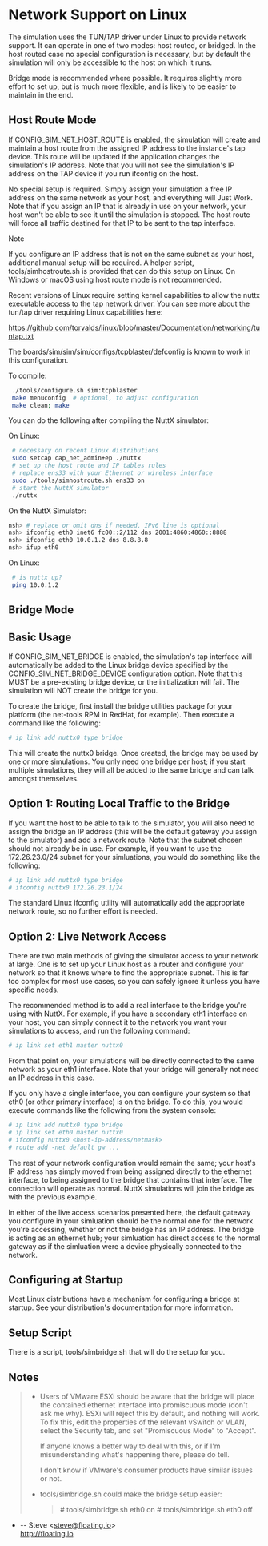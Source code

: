 # Network Support on Linux

The simulation uses the TUN/TAP driver under Linux to provide network
support. It can operate in one of two modes: host routed, or bridged. In
the host routed case no special configuration is necessary, but by
default the simulation will only be accessible to the host on which it
runs.

Bridge mode is recommended where possible. It requires slightly more
effort to set up, but is much more flexible, and is likely to be easier
to maintain in the end.

## Host Route Mode

If CONFIG\_SIM\_NET\_HOST\_ROUTE is enabled, the simulation will create
and maintain a host route from the assigned IP address to the instance's
tap device. This route will be updated if the application changes the
simulation's IP address. Note that you will not see the simulation's IP
address on the TAP device if you run ifconfig on the host.

No special setup is required. Simply assign your simulation a free IP
address on the same network as your host, and everything will Just Work.
Note that if you assign an IP that is already in use on your network,
your host won't be able to see it until the simulation is stopped. The
host route will force all traffic destined for that IP to be sent to the
tap interface.

<div class="note">

<div class="title">

Note

</div>

If you configure an IP address that is not on the same subnet as your
host, additional manual setup will be required. A helper script,
<span class="title-ref">tools/simhostroute.sh</span> is provided that
can do this setup on Linux. On Windows or macOS using host route mode is
not recommended.

</div>

Recent versions of Linux require setting kernel capabilities to allow
the nuttx executable access to the tap network driver. You can see more
about the tun/tap driver requiring Linux capabilities here:

<https://github.com/torvalds/linux/blob/master/Documentation/networking/tuntap.txt>

The
<span class="title-ref">boards/sim/sim/sim/configs/tcpblaster/defconfig</span>
is known to work in this configuration.

To compile:

``` bash
 ./tools/configure.sh sim:tcpblaster
 make menuconfig  # optional, to adjust configuration
 make clean; make
```

You can do the following after compiling the NuttX simulator:

On Linux:

``` bash
 # necessary on recent Linux distributions
 sudo setcap cap_net_admin+ep ./nuttx
 # set up the host route and IP tables rules
 # replace ens33 with your Ethernet or wireless interface
 sudo ./tools/simhostroute.sh ens33 on
 # start the NuttX simulator
 ./nuttx
```

On the NuttX Simulator:

``` bash
nsh> # replace or omit dns if needed, IPv6 line is optional
nsh> ifconfig eth0 inet6 fc00::2/112 dns 2001:4860:4860::8888
nsh> ifconfig eth0 10.0.1.2 dns 8.8.8.8
nsh> ifup eth0
```

On Linux:

``` bash
 # is nuttx up?
 ping 10.0.1.2
```

## Bridge Mode

## Basic Usage

If CONFIG\_SIM\_NET\_BRIDGE is enabled, the simulation's tap interface
will automatically be added to the Linux bridge device specified by the
CONFIG\_SIM\_NET\_BRIDGE\_DEVICE configuration option. Note that this
MUST be a pre-existing bridge device, or the initialization will fail.
The simulation will NOT create the bridge for you.

To create the bridge, first install the bridge utilities package for
your platform (the net-tools RPM in RedHat, for example). Then execute a
command like the following:

``` bash
# ip link add nuttx0 type bridge
```

This will create the nuttx0 bridge. Once created, the bridge may be used
by one or more simulations. You only need one bridge per host; if you
start multiple simulations, they will all be added to the same bridge
and can talk amongst themselves.

## Option 1: Routing Local Traffic to the Bridge

If you want the host to be able to talk to the simulator, you will also
need to assign the bridge an IP address (this will be the default
gateway you assign to the simulator) and add a network route. Note that
the subnet chosen should not already be in use. For example, if you want
to use the 172.26.23.0/24 subnet for your simluations, you would do
something like the following:

``` bash
# ip link add nuttx0 type bridge
# ifconfig nuttx0 172.26.23.1/24
```

The standard Linux ifconfig utility will automatically add the
appropriate network route, so no further effort is needed.

## Option 2: Live Network Access

There are two main methods of giving the simulator access to your
network at large. One is to set up your Linux host as a router and
configure your network so that it knows where to find the appropriate
subnet. This is far too complex for most use cases, so you can safely
ignore it unless you have specific needs.

The recommended method is to add a real interface to the bridge you're
using with NuttX. For example, if you have a secondary eth1 interface on
your host, you can simply connect it to the network you want your
simulations to access, and run the following command:

``` bash
# ip link set eth1 master nuttx0
```

From that point on, your simulations will be directly connected to the
same network as your eth1 interface. Note that your bridge will
generally not need an IP address in this case.

If you only have a single interface, you can configure your system so
that eth0 (or other primary interface) is on the bridge. To do this, you
would execute commands like the following from the system console:

``` bash
# ip link add nuttx0 type bridge
# ip link set eth0 master nuttx0
# ifconfig nuttx0 <host-ip-address/netmask>
# route add -net default gw ...
```

The rest of your network configuration would remain the same; your
host's IP address has simply moved from being assigned directly to the
ethernet interface, to being assigned to the bridge that contains that
interface. The connection will operate as normal. NuttX simulations will
join the bridge as with the previous example.

In either of the live access scenarios presented here, the default
gateway you configure in your simluation should be the normal one for
the network you're accessing, whether or not the bridge has an IP
address. The bridge is acting as an ethernet hub; your simluation has
direct access to the normal gateway as if the simluation were a device
physically connected to the network.

## Configuring at Startup

Most Linux distributions have a mechanism for configuring a bridge at
startup. See your distribution's documentation for more information.

## Setup Script

There is a script, <span class="title-ref">tools/simbridge.sh</span>
that will do the setup for you.

## Notes

>   - Users of VMware ESXi should be aware that the bridge will place
>     the contained ethernet interface into promiscuous mode (don't ask
>     me why). ESXi will reject this by default, and nothing will work.
>     To fix this, edit the properties of the relevant vSwitch or VLAN,
>     select the Security tab, and set "Promiscuous Mode" to "Accept".
>     
>     If anyone knows a better way to deal with this, or if I'm
>     misunderstanding what's happening there, please do tell.
>     
>     I don't know if VMware's consumer products have similar issues or
>     not.
> 
>   - tools/simbridge.sh could make the bridge setup easier:
>     
>     > \# tools/simbridge.sh eth0 on \# tools/simbridge.sh eth0 off

  - \-- Steve \<<steve@floating.io>\>  
    <http://floating.io>
